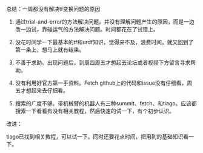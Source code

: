
总结：一周都没有解决tf变换问题的原因

1. 通过trial-and-error的方法解决问题。并没有理解问题产生的原因，而是一边改一边试，靠碰运气的方法解决问题。时间都花在了试错上。

2. 没花时间学一下最基本的tf和urdf知识，觉得来不及，浪费时间。就又回到了第一条上，想马上就有结果。

3. 不善于求助。出现问题后，到周四周五才想起去论坛或者视频下方留言寻求帮助。

4. 没有利用好官方第一手资料。Fetch github上的代码和issue没有仔细看，周五才想起来去仔细看。

5. 搜索的广度不够。带机械臂的机器人有三种summit、fetch、和tiago。应该都搜索一下看看有没有相关教程，然后快速的试一下，有个初步认识。

改进：

tiago已找到相关教程，可以试一下。同时还要花点时间，把用到的基础知识看一下。

